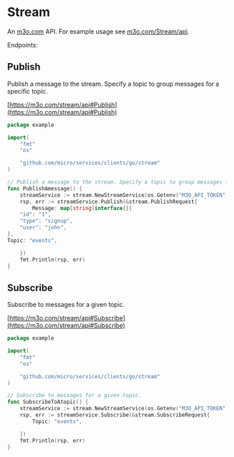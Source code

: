 # Stream

An [m3o.com](https://m3o.com) API. For example usage see [m3o.com/Stream/api](https://m3o.com/Stream/api).

Endpoints:

## Publish

Publish a message to the stream. Specify a topic to group messages for a specific topic.


[https://m3o.com/stream/api#Publish](https://m3o.com/stream/api#Publish)

```go
package example

import(
	"fmt"
	"os"

	"github.com/micro/services/clients/go/stream"
)

// Publish a message to the stream. Specify a topic to group messages for a specific topic.
func PublishAmessage() {
	streamService := stream.NewStreamService(os.Getenv("M3O_API_TOKEN"))
	rsp, err := streamService.Publish(&stream.PublishRequest{
		Message: map[string]interface{}{
	"id": "1",
	"type": "signup",
	"user": "john",
},
Topic: "events",

	})
	fmt.Println(rsp, err)
}
```
## Subscribe

Subscribe to messages for a given topic.


[https://m3o.com/stream/api#Subscribe](https://m3o.com/stream/api#Subscribe)

```go
package example

import(
	"fmt"
	"os"

	"github.com/micro/services/clients/go/stream"
)

// Subscribe to messages for a given topic.
func SubscribeToAtopic() {
	streamService := stream.NewStreamService(os.Getenv("M3O_API_TOKEN"))
	rsp, err := streamService.Subscribe(&stream.SubscribeRequest{
		Topic: "events",

	})
	fmt.Println(rsp, err)
}
```
